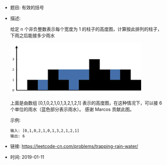 * 题目: 有效的括号
* 描述: 
    
    给定 n 个非负整数表示每个宽度为 1 的柱子的高度图，计算按此排列的柱子，下雨之后能接多少雨水

    ![接雨水](https://github.com/ouerzc/leetcode-11wlgc/blob/master/assets/images/rainwatertrap.png)

    上面是由数组 [0,1,0,2,1,0,1,3,2,1,2,1] 表示的高度图，在这种情况下，可以接 6 个单位的雨水（蓝色部分表示雨水）。 感谢 Marcos 贡献此图。

    示例:
    ```
    输入: [0,1,0,2,1,0,1,3,2,1,2,1]
    输出: 6
    ```

* 链接: https://leetcode-cn.com/problems/trapping-rain-water/

* 时间: 2019-01-11
